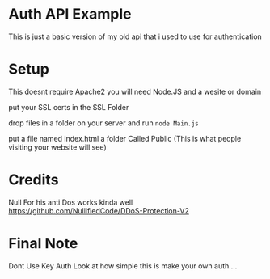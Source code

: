 # Auth API Example

This is just a basic version of my old api that i used to use for authentication 

# Setup 

This doesnt require Apache2 
you will need Node.JS and a wesite or domain 

put your SSL certs in the SSL Folder

drop files in a folder on your server and run `node Main.js`

put a file named index.html a folder Called Public (This is what people visiting your website will see)

# Credits

Null For his anti Dos works kinda well 
https://github.com/NullifiedCode/DDoS-Protection-V2


# Final Note
Dont Use Key Auth Look at how simple this is make your own auth....
